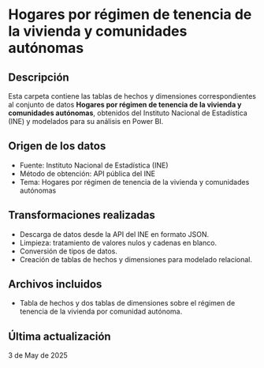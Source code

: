 # Hogares por régimen de tenencia de la vivienda y comunidades autónomas

## Descripción
Esta carpeta contiene las tablas de hechos y dimensiones correspondientes al conjunto de datos **Hogares por régimen de tenencia de la vivienda y comunidades autónomas**, obtenidos del Instituto Nacional de Estadística (INE) y modelados para su análisis en Power BI.

## Origen de los datos
- Fuente: Instituto Nacional de Estadística (INE)
- Método de obtención: API pública del INE
- Tema: Hogares por régimen de tenencia de la vivienda y comunidades autónomas

## Transformaciones realizadas
- Descarga de datos desde la API del INE en formato JSON.
- Limpieza: tratamiento de valores nulos y cadenas en blanco.
- Conversión de tipos de datos.
- Creación de tablas de hechos y dimensiones para modelado relacional.

## Archivos incluidos
- Tabla de hechos y dos tablas de dimensiones sobre el régimen de tenencia de la vivienda por comunidad autónoma.

## Última actualización
3 de May de 2025

